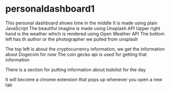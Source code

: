 # personaldashboard1

This personal dashboard shows time in the middle
It is made using plain JavaScript
The beautiful imagine is made using Unsplash API
Upper right hand is the weather which is rendered using Open Weather API
The bottom left has th author or the photographer we pulled from unsplash

The top left is about the cryptocurrency information, we get the information about Dogecoin for now
The coin gecko api is used for getting that information

There is a section for putting information about todolist for the day

It will become a chrome extension that pops up whenever you open a new tab

